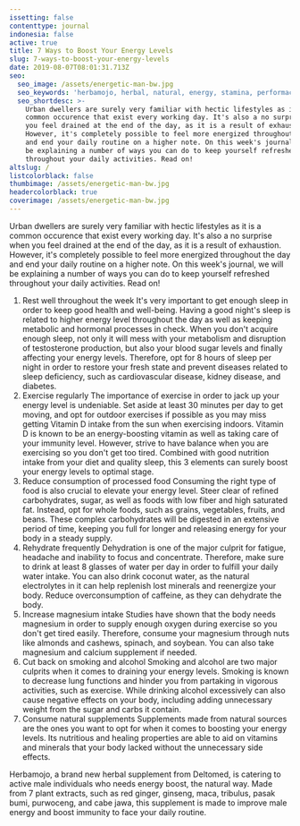 ```yaml
---
issetting: false
contenttype: journal
indonesia: false
active: true
title: 7 Ways to Boost Your Energy Levels
slug: 7-ways-to-boost-your-energy-levels
date: 2019-08-07T08:01:31.713Z
seo:
  seo_image: /assets/energetic-man-bw.jpg
  seo_keywords: 'herbamojo, herbal, natural, energy, stamina, performace, vitality'
  seo_shortdesc: >-
    Urban dwellers are surely very familiar with hectic lifestyles as it is a
    common occurence that exist every working day. It's also a no surprise when
    you feel drained at the end of the day, as it is a result of exhaustion.
    However, it's completely possible to feel more energized throughout the day
    and end your daily routine on a higher note. On this week's journal, we will
    be explaining a number of ways you can do to keep yourself refreshed
    throughout your daily activities. Read on!
altslug: /
listcolorblack: false
thumbimage: /assets/energetic-man-bw.jpg
headercolorblack: true
coverimage: /assets/energetic-man-bw.jpg
---
```

Urban dwellers are surely very familiar with hectic lifestyles as it is a common occurence that exist every working day. It's also a no surprise when you feel drained at the end of the day, as it is a result of exhaustion. However, it's completely possible to feel more energized throughout the day and end your daily routine on a higher note. On this week's journal, we will be explaining a number of ways you can do to keep yourself refreshed throughout your daily activities. Read on!

1. Rest well throughout the week
   It's very important to get enough sleep in order to keep good health and well-being. Having a good night's sleep is related to higher energy level throughout the day as well as keeping metabolic and hormonal processes in check. When you don't acquire enough sleep, not only it will mess with your metabolism and disruption of testosterone production, but also your blood sugar levels and finally affecting your energy levels. Therefore, opt for 8 hours of sleep per night in order to restore your fresh state and prevent diseases related to sleep deficiency, such as cardiovascular disease, kidney disease, and diabetes. 
2. Exercise regularly
   The importance of exercise in order to jack up your energy level is undeniable. Set aside at least 30 minutes per day to get moving, and opt for outdoor exercises if possible as you may miss getting Vitamin D intake from the sun when exercising indoors. Vitamin D is known to be an energy-boosting vitamin as well as taking care of your immunity level. However, strive to have balance when you are exercising so you don't get too tired. Combined with good nutrition intake from your diet and quality sleep, this 3 elements can surely boost your energy levels to optimal stage.
3. Reduce consumption of processed food
   Consuming the right type of food is also crucial to elevate your energy level. Steer clear of refined carbohydrates, sugar, as well as foods with low fiber and high saturated fat. Instead, opt for whole foods, such as grains, vegetables, fruits, and beans. These complex carbohydrates will be digested in an extensive period of time, keeping you full for longer and releasing energy for your body in a steady supply.
4. Rehydrate frequently
   Dehydration is one of the major culprit for fatigue, headache and inability to focus and concentrate. Therefore, make sure to drink at least 8 glasses of water per day in order to fulfill your daily water intake. You can also drink coconut water, as the natural electrolytes in it can help replenish lost minerals and reenergize your body. Reduce overconsumption of caffeine, as they can dehydrate the body.
5. Increase magnesium intake
   Studies have shown that the body needs magnesium in order to supply enough oxygen during exercise so you don't get tired easily. Therefore, consume your magnesium through nuts like almonds and cashews, spinach, and soybean. You can also take magnesium and calcium supplement if needed.
6. Cut back on smoking and alcohol
   Smoking and alcohol are two major culprits when it comes to draining your energy levels. Smoking is known to decrease lung functions and hinder you from partaking in vigorous activities, such as exercise. While drinking alcohol excessively can also cause negative effects on your body, including adding unnecessary weight from the sugar and carbs it contain.
7. Consume natural supplements
   Supplements made from natural sources are the ones you want to opt for when it comes to boosting your energy levels. Its nutritious and healing properties are able to aid on vitamins and minerals that your body lacked without the unnecessary side effects. 

Herbamojo, a brand new herbal supplement from Deltomed, is catering to active male individuals who needs energy boost, the natural way. Made from 7 plant extracts, such as red ginger, ginseng, maca, tribulus, pasak bumi, purwoceng, and cabe jawa, this supplement is made to improve male energy and boost immunity to face your daily routine.
